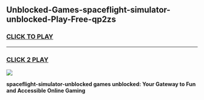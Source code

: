 
## Unblocked-Games-spaceflight-simulator-unblocked-Play-Free-qp2zs
<h3>
<a href="https://premium76.site?title=spaceflight-simulator-unblocked&ref=18A1">CLICK TO PLAY</a></h3>
<hr>

<h3>
<a href="https://premium76.site?title=spaceflight-simulator-unblocked&ref=18A1">CLICK 2 PLAY</a>
  
</h3>

<a href="https://premium76.site?title=spaceflight-simulator-unblocked&ref=18A1"><img src="https://clearcache.store/games.png"></a>


**spaceflight-simulator-unblocked games unblocked: Your Gateway to Fun and Accessible Online Gaming**
